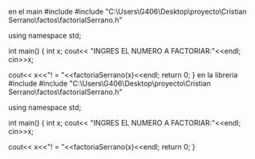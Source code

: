 en el main 
#include <iostream>
#include "C:\Users\G406\Desktop\proyecto\Cristian Serrano\factos\factorialSerrano.h"

using namespace std;

int main()
{
    int x;
cout<< "INGRES EL NUMERO A FACTORIAR:"<<endl;
cin>>x;

cout<< x<<"! = "<<factoriaSerrano(x)<<endl;
    return 0;
}
en la libreria
#include <iostream>
#include "C:\Users\G406\Desktop\proyecto\Cristian Serrano\factos\factorialSerrano.h"

using namespace std;

int main()
{
    int x;
cout<< "INGRES EL NUMERO A FACTORIAR:"<<endl;
cin>>x;

cout<< x<<"! = "<<factoriaSerrano(x)<<endl;
    return 0;
}
